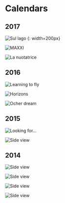 Calendars
=========

## 2017

![Sul lago](prints/calendar-2017a.jpg) {: width=200px}

![MAXXI](prints/calendar-2017b.jpg)

![La nuotatrice](prints/calendar-2017c.jpg)


## 2016

![Learning to fly](prints/calendar-2016a.jpg)

![Horizons](prints/calendar-2016b.jpg)

![Ocher dream](prints/calendar-2016c.jpg)


## 2015

![Looking for...](prints/calendar-2015a.jpg)

![Side view](prints/calendar-2015b.jpg)


## 2014

![Side view](prints/calendar-2014a.jpg)

![Side view](prints/calendar-2014b.jpg)

![Side view](prints/calendar-2014c.jpg)

![Side view](prints/calendar-2014d.jpg)
